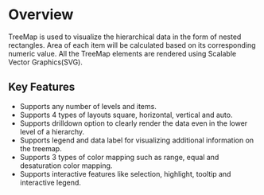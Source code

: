 
# Overview

TreeMap is used to visualize the hierarchical data in the form of nested rectangles. Area of each item will be calculated based on its corresponding numeric value. All the TreeMap elements are rendered using Scalable Vector Graphics(SVG).

## Key Features

* Supports any number of levels and items.
* Supports 4 types of layouts square, horizontal, vertical and auto.
* Supports drilldown option to clearly render the data even in the lower level of a hierarchy.
* Supports legend and data label for visualizing additional information on the treemap.
* Supports 3 types of color mapping such as range, equal and desaturation color mapping.
* Supports interactive features like selection, highlight, tooltip and interactive legend.